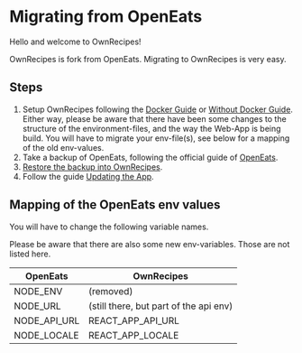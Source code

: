 # Migrating from OpenEats

Hello and welcome to OwnRecipes!

OwnRecipes is fork from OpenEats. Migrating to OwnRecipes is very easy.

## Steps

1. Setup OwnRecipes following the [Docker Guide](Running_the_App.md) or [Without Docker Guide](Running_the_App_Without_Docker.md). Either way, please be aware that there have been some changes to the structure of the environment-files, and the way the Web-App is being build. You will have to migrate your env-file(s), see below for a mapping of the old env-values.
2. Take a backup of OpenEats, following the official guide of [OpenEats](https://github.com/open-eats/OpenEats/docs/Taking_and_Restoring_Backups.md).
3. [Restore the backup into OwnRecipes](Taking_and_Restoring_Backups.md).
4. Follow the guide [Updating the App](Updating_the_App.md).

## Mapping of the OpenEats env values

You will have to change the following variable names.

Please be aware that there are also some new env-variables. Those are not listed here.

| OpenEats     | OwnRecipes |
| ------------ | ---------- |
| NODE_ENV     | (removed)  |
| NODE_URL     | (still there, but part of the api env) |
| NODE_API_URL | REACT_APP_API_URL |
| NODE_LOCALE  | REACT_APP_LOCALE  |
